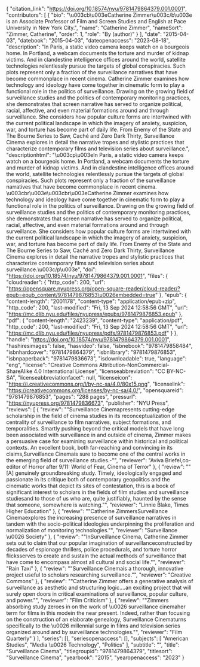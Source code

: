 {
   "citation_link": "https://doi.org/10.18574/nyu/9781479864379.001.0001",
   "contributors": [
     {
       "bio": "\u003cb\u003eCatherine Zimmer\u003c/b\u003e is an Associate Professor of Film and Screen Studies and English at Pace University in New York City.",
       "name": "Catherine Zimmer",
       "nameSort": "Zimmer, Catherine",
       "order": 1,
       "role": "By (author)"
     }
   ],
   "date": "2015-04-03",
   "datebook": "2015-04-03",
   "dateopenaccess": "2023-08-18",
   "description": "In Paris, a static video camera keeps watch on a bourgeois home. In Portland, a webcam documents the torture and murder of kidnap victims. And in clandestine intelligence offices around the world, satellite technologies relentlessly pursue the targets of global conspiracies. Such plots represent only a fraction of the surveillance narratives that have become commonplace in recent cinema. Catherine Zimmer examines how technology and ideology have come together in cinematic form to play a functional role in the politics of surveillance. Drawing on the growing field of surveillance studies and the politics of contemporary monitoring practices, she demonstrates that screen narrative has served to organize political, racial, affective, and even material formations around and through surveillance. She considers how popular culture forms are intertwined with the current political landscape in which the imagery of anxiety, suspicion, war, and torture has become part of daily life. From Enemy of the State and The Bourne Series to Saw, Caché and Zero Dark Thirty, Surveillance Cinema explores in detail the narrative tropes and stylistic practices that characterize contemporary films and television series about surveillance.",
   "descriptionhtml": "\u003cp\u003eIn Paris, a static video camera keeps watch on a bourgeois home. In Portland, a webcam documents the torture and murder of kidnap victims. And in clandestine intelligence offices around the world, satellite technologies relentlessly pursue the targets of global conspiracies. Such plots represent only a fraction of the surveillance narratives that have become commonplace in recent cinema. \u003cbr\u003e\u003cbr\u003eCatherine Zimmer examines how technology and ideology have come together in cinematic form to play a functional role in the politics of surveillance. Drawing on the growing field of surveillance studies and the politics of contemporary monitoring practices, she demonstrates that screen narrative has served to organize political, racial, affective, and even material formations around and through surveillance. She considers how popular culture forms are intertwined with the current political landscape in which the imagery of anxiety, suspicion, war, and torture has become part of daily life. From Enemy of the State and The Bourne Series to Saw, Caché and Zero Dark Thirty, Surveillance Cinema explores in detail the narrative tropes and stylistic practices that characterize contemporary films and television series about surveillance.\u003c/p\u003e",
   "doi": "https://doi.org/10.18574/nyu/9781479864379.001.0001",
   "files": {
     "cloudreader": {
       "http_code": 200,
       "url": "https://opensquare.nyupress.org/open-square-reader/cloud-reader/?epub=epub_content/9781479876853\u0026embedded=true"
     },
     "epub": {
       "content-length": "2001178",
       "content-type": "application/epub+zip",
       "http_code": 200,
       "last-modified": "Fri, 13 Sep 2024 12:58:56 GMT",
       "url": "https://mc.dlib.nyu.edu/files/nyupress/epubs/9781479876853.epub"
     },
     "pdf": {
       "content-length": "2423239",
       "content-type": "application/pdf",
       "http_code": 200,
       "last-modified": "Fri, 13 Sep 2024 12:58:56 GMT",
       "url": "https://mc.dlib.nyu.edu/files/nyupress/pdfs/9781479876853.pdf"
     }
   },
   "handle": "https://doi.org/10.18574/nyu/9781479864379.001.0001",
   "hashiresimages": false,
   "hasvideo": false,
   "isbnebook": "9781479858484",
   "isbnhardcover": "9781479864379",
   "isbnlibrary": "9781479876853",
   "isbnpaperback": "9781479836673",
   "isdownloadable": true,
   "language": "eng",
   "license": "Creative Commons Attribution-NonCommercial-ShareAlike 4.0 International License",
   "licenseabbreviation": "CC BY-NC-SA",
   "licenseabbreviationfacet": null,
   "licenseicon": "https://i.creativecommons.org/l/by-nc-sa/4.0/80x15.png",
   "licenselink": "https://creativecommons.org/licenses/by-nc-sa/4.0/",
   "opensquareid": "9781479876853",
   "pages": "288 pages",
   "pressurl": "https://nyupress.org/9781479836673",
   "publisher": "NYU Press",
   "reviews": [
     {
       "review": "\"Surveillance Cinemapresents cutting-edge scholarship in the field of cinema studies in its reconceptualization of the centrality of surveillance to film narratives, subject formations, and temporalities. Smartly pushing beyond the critical models that have long been associated with surveillance in and outside of cinema, Zimmer makes a persuasive case for examining surveillance within historical and political contexts. An excellent book, both far-reaching and convincing in its claims,Surveillance Cinemais sure to become one of the central works in the emerging field of surveillance studies.-\"",
       "reviewer": "Aviva Briefel,co-editor of Horror after 9/11: World of Fear, Cinema of Terror"
     },
     {
       "review": "\"[A] genuinely groundbreaking study. Timely, ideologically engaged and passionate in its critique both of contemporary geopolitics and the cinematic works that depict its sites of contestation, this is a book of significant interest to scholars in the fields of film studies and surveillance studiesand to those of us who are, quite justifiably, haunted by the sense that someone, somewhere is watching.\"",
       "reviewer": "Linnie Blake, Times Higher Education"
     },
     {
       "review": "\"Catherine ZimmersSurveillance Cinemaexplores the increasing presence of surveillance narratives in tandem with the socio-political ideologies underpinning the proliferation and normalization of monitoring technologies.\"",
       "reviewer": "Surveillance \u0026 Society"
     },
     {
       "review": "\"InSurveillance Cinema, Catherine Zimmer sets out to claim that our popular imagination of surveillanceconstructed by decades of espionage thrillers, police procedurals, and torture horror flicksserves to create and sustain the actual methods of surveillance that have come to encompass almost all cultural and social life.\"",
       "reviewer": "Rain Taxi"
     },
     {
       "review": "\"Surveillance Cinemais a thorough, innovative project useful to scholars researching surveillance.\"",
       "reviewer": "Creative Commons"
     },
     {
       "review": "\"Catherine Zimmer offers a generative analysis of surveillance as aesthetic and structuring logic....an exciting project that will surely open doors in critical examinations of surveillance, popular culture, and power.\"",
       "reviewer": "Film Criticism"
     },
     {
       "review": "\"Zimmers absorbing study zeroes in on the work of \u0026 surveillance cinemaher term for films in this modein the near present. Indeed, rather than focusing on the construction of an elaborate genealogy, Surveillance Cinematurns specifically to the \u0026 millennial surge in films and television series organized around and by surveillance technologies.\"",
       "reviewer": "Film Quarterly"
     }
   ],
   "series": [],
   "seriesopenaccess": [],
   "subjects": [
     "American Studies",
     "Media \u0026 Technology",
     "Politics"
   ],
   "subtitle": "",
   "title": "Surveillance Cinema",
   "titlegroupid": "9781479864379",
   "titlesort": "Surveillance Cinema",
   "yearbook": "2015",
   "yearopenaccess": "2023"
 }
